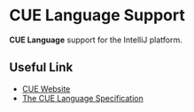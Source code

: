 # CUE Language Support

**CUE Language** support for the IntelliJ platform.

## Useful Link
- [CUE Website](https://cuelang.org/)
- [The CUE Language Specification](https://cuelang.org/docs/references/spec/)